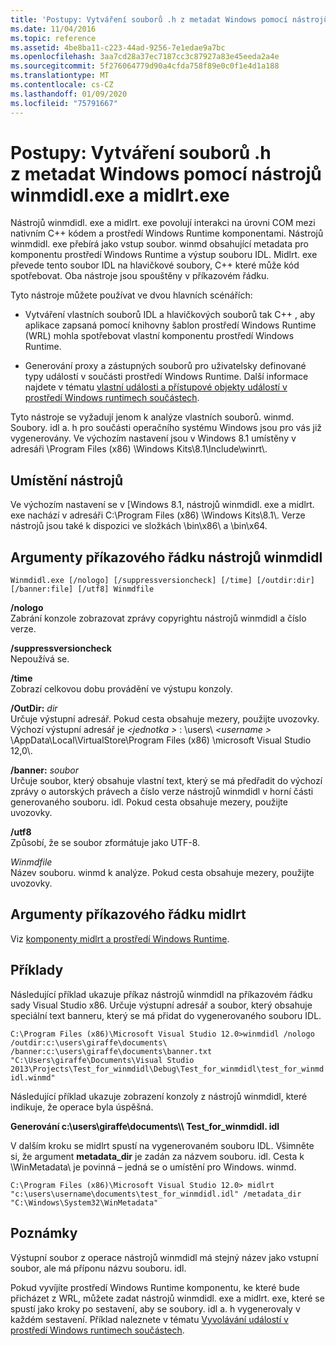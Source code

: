 ```yaml
---
title: 'Postupy: Vytváření souborů .h z metadat Windows pomocí nástrojů winmdidl.exe a midlrt.exe'
ms.date: 11/04/2016
ms.topic: reference
ms.assetid: 4be8ba11-c223-44ad-9256-7e1edae9a7bc
ms.openlocfilehash: 3aa7cd28a37ec7187cc3c87927a83e45eeda2a4e
ms.sourcegitcommit: 5f276064779d90a4cfda758f89e0c0f1e4d1a188
ms.translationtype: MT
ms.contentlocale: cs-CZ
ms.lasthandoff: 01/09/2020
ms.locfileid: "75791667"
---
```

# <a name="how-to-use-winmdidlexe-and-midlrtexe-to-create-h-files-from-windows-metadata"></a>Postupy: Vytváření souborů .h z metadat Windows pomocí nástrojů winmdidl.exe a midlrt.exe

Nástrojů winmdidl. exe a midlrt. exe povolují interakci na úrovni COM mezi nativním C++ kódem a prostředí Windows Runtime komponentami. Nástrojů winmdidl. exe přebírá jako vstup soubor. winmd obsahující metadata pro komponentu prostředí Windows Runtime a výstup souboru IDL. Midlrt. exe převede tento soubor IDL na hlavičkové soubory, C++ které může kód spotřebovat. Oba nástroje jsou spouštěny v příkazovém řádku.

Tyto nástroje můžete používat ve dvou hlavních scénářích:

- Vytváření vlastních souborů IDL a hlavičkových souborů tak C++ , aby aplikace zapsaná pomocí knihovny šablon prostředí Windows Runtime (WRL) mohla spotřebovat vlastní komponentu prostředí Windows Runtime.

- Generování proxy a zástupných souborů pro uživatelsky definované typy událostí v součásti prostředí Windows Runtime. Další informace najdete v tématu [vlastní události a přístupové objekty událostí v prostředí Windows runtimech součástech](/windows/uwp/winrt-components/custom-events-and-event-accessors-in-windows-runtime-components).

Tyto nástroje se vyžadují jenom k analýze vlastních souborů. winmd. Soubory. idl a. h pro součásti operačního systému Windows jsou pro vás již vygenerovány. Ve výchozím nastavení jsou v Windows 8.1 umístěny v adresáři \Program Files (x86) \Windows Kits\8.1\Include\winrt\\.

## <a name="location-of-the-tools"></a>Umístění nástrojů

Ve výchozím nastavení se v [Windows 8.1, nástrojů winmdidl. exe a midlrt. exe nachází v adresáři C:\Program Files (x86) \Windows Kits\8.1\\. Verze nástrojů jsou také k dispozici ve složkách \bin\x86\ a \bin\x64\.

## <a name="winmdidl-command-line-arguments"></a>Argumenty příkazového řádku nástrojů winmdidl

```
Winmdidl.exe [/nologo] [/suppressversioncheck] [/time] [/outdir:dir] [/banner:file] [/utf8] Winmdfile
```

**/nologo**<br/>
Zabrání konzole zobrazovat zprávy copyrightu nástrojů winmdidl a číslo verze.

**/suppressversioncheck**<br/>
Nepoužívá se.

**/time**<br/>
Zobrazí celkovou dobu provádění ve výstupu konzoly.

**/OutDir:** <em>dir</em><br/>
Určuje výstupní adresář. Pokud cesta obsahuje mezery, použijte uvozovky. Výchozí výstupní adresář je *\<jednotka >* : \users\\ *\<username >* \AppData\Local\VirtualStore\Program Files (x86) \microsoft Visual Studio 12,0\\.

**/banner:** <em>soubor</em><br/>
Určuje soubor, který obsahuje vlastní text, který se má předřadit do výchozí zprávy o autorských právech a číslo verze nástrojů winmdidl v horní části generovaného souboru. idl. Pokud cesta obsahuje mezery, použijte uvozovky.

**/utf8**<br/>
Způsobí, že se soubor zformátuje jako UTF-8.

*Winmdfile*<br/>
Název souboru. winmd k analýze. Pokud cesta obsahuje mezery, použijte uvozovky.

## <a name="midlrt-command-line-arguments"></a>Argumenty příkazového řádku midlrt

Viz [komponenty midlrt a prostředí Windows Runtime](/windows/win32/Midl/midlrt-and-windows-runtime-components).

## <a name="examples"></a>Příklady

Následující příklad ukazuje příkaz nástrojů winmdidl na příkazovém řádku sady Visual Studio x86. Určuje výstupní adresář a soubor, který obsahuje speciální text banneru, který se má přidat do vygenerovaného souboru IDL.

`C:\Program Files (x86)\Microsoft Visual Studio 12.0>winmdidl /nologo /outdir:c:\users\giraffe\documents\ /banner:c:\users\giraffe\documents\banner.txt "C:\Users\giraffe\Documents\Visual Studio 2013\Projects\Test_for_winmdidl\Debug\Test_for_winmdidl\test_for_winmdidl.winmd"`

Následující příklad ukazuje zobrazení konzoly z nástrojů winmdidl, které indikuje, že operace byla úspěšná.

**Generování c:\users\giraffe\documents\\\ Test_for_winmdidl. idl**

V dalším kroku se midlrt spustí na vygenerovaném souboru IDL. Všimněte si, že argument **metadata_dir** je zadán za názvem souboru. idl. Cesta k \WinMetadata\ je povinná – jedná se o umístění pro Windows. winmd.

`C:\Program Files (x86)\Microsoft Visual Studio 12.0> midlrt "c:\users\username\documents\test_for_winmdidl.idl" /metadata_dir "C:\Windows\System32\WinMetadata"`

## <a name="remarks"></a>Poznámky

Výstupní soubor z operace nástrojů winmdidl má stejný název jako vstupní soubor, ale má příponu názvu souboru. idl.

Pokud vyvíjíte prostředí Windows Runtime komponentu, ke které bude přicházet z WRL, můžete zadat nástrojů winmdidl. exe a midlrt. exe, které se spustí jako kroky po sestavení, aby se soubory. idl a. h vygenerovaly v každém sestavení. Příklad naleznete v tématu [Vyvolávání událostí v prostředí Windows runtimech součástech](/windows/uwp/winrt-components/raising-events-in-windows-runtime-components).